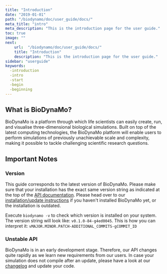 ```yaml
---
title: "Introduction"
date: "2019-01-01"
path: "/biodynamo/doc/user_guide/docs/"
meta_title: "intro"
meta_description: "This is the introduction page for the user guide."
toc: true
image: ""
next:
    url:  "/biodynamo/doc/user_guide/docs/"
    title: "Introduction"
    description: "This is the introduction page for the user guide."
sidebar: "userguide"
keywords:
  -introduction
  -intro 
  -start
  -begin
  -beginning
---
```


## What is BioDynaMo? 

BioDynaMo is a platform through which life scientists
can easily create, run, and visualise three-dimensional
biological simulations. Built on top of the latest computing
technologies, the BioDynaMo platform will enable users to
perform simulations of previously unachievable scale and
complexity, making it possible to tackle challenging scientific
research questions.


## Important Notes 

### Version 

This guide corresponds to the latest version of BioDynaMo. Please make sure that
your installation has the exact same version string as indicated at the top of the
[API documentation](https://biodynamo.github.io/api/).
Please head over to our [installation/update instructions](installation) if you haven't installed
BioDynaMo yet, or the installation is outdated.

Execute `biodynamo -v` to check which version is installed on your system.
The version string will look like: `v0.1.0-84-g4ed0045`. This is how you can interpret
it: `vMAJOR.MINOR.PATCH-ADDITIONAL_COMMITS-gCOMMIT_ID`

### Unstable API 

BioDynaMo is in an early development stage. Therefore, our API changes quite
rapidly as we learn new requirements from our users. In case your simulation
does not compile after an update, please have a look at our [changelog](changelog)
and update your code.

